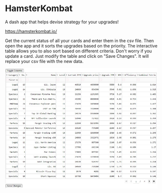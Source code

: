 # HamsterKombat
A dash app that helps devise strategy for your upgrades!

https://hamsterkombat.io/

Get the current status of all your cards and enter them in the csv file. Then open the app and it sorts the upgrades based on the priority. The interactive table allows you to also sort based on different criteria. Don't worry if you update a card. Just modify the table and click on "Save Changes". It will replace your csv file with the new data.

![app](./table.JPG)